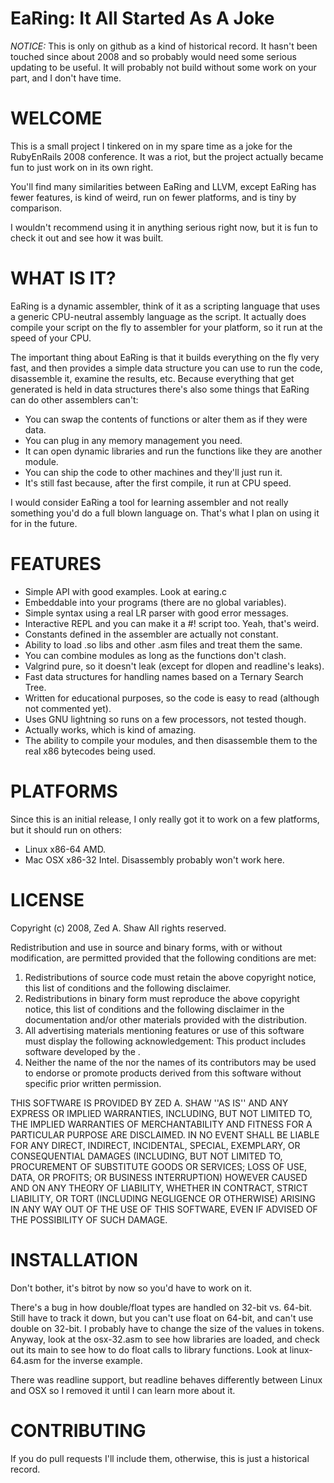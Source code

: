 EaRing: It All Started As A Joke
================================

*NOTICE:* This is only on github as a kind of historical record.  It hasn't been touched since about 2008 and so probably would need some serious updating to be useful.  It will probably not build without some work on your part, and I don't have time.

WELCOME
=======

This is a small project I tinkered on in my spare time as a joke for the
RubyEnRails 2008 conference.  It was a riot, but the project actually became
fun to just work on in its own right.

You'll find many similarities between EaRing and LLVM, except EaRing has fewer
features, is kind of weird, run on fewer platforms, and is tiny by comparison.

I wouldn't recommend using it in anything serious right now, but it is fun to
check it out and see how it was built.

WHAT IS IT?
===========

EaRing is a dynamic assembler, think of it as a scripting language that uses a
generic CPU-neutral assembly language as the script.  It actually does compile
your script on the fly to assembler for your platform, so it run at the speed of
your CPU.

The important thing about EaRing is that it builds everything on the fly very
fast, and then provides a simple data structure you can use to run the code,
disassemble it, examine the results, etc.  Because everything that get generated
is held in data structures there's also some things that EaRing can do other
assemblers can't:

* You can swap the contents of functions or alter them as if they were data.
* You can plug in any memory management you need.
* It can open dynamic libraries and run the functions like they are another module.
* You can ship the code to other machines and they'll just run it.
* It's still fast because, after the first compile, it run at CPU speed.

I would consider EaRing a tool for learning assembler and not really something
you'd do a full blown language on.  That's what I plan on using it for in the
future.


FEATURES
========

* Simple API with good examples. Look at earing.c
* Embeddable into your programs (there are no global variables).
* Simple syntax using a real LR parser with good error messages.
* Interactive REPL and you can make it a #! script too.  Yeah, that's weird.
* Constants defined in the assembler are actually not constant.
* Ability to load .so libs and other .asm files and treat them the same.
* You can combine modules as long as the functions don't clash.
* Valgrind pure, so it doesn't leak (except for dlopen and readline's leaks).
* Fast data structures for handling names based on a Ternary Search Tree.
* Written for educational purposes, so the code is easy to read (although not commented yet).
* Uses GNU lightning so runs on a few processors, not tested though.
* Actually works, which is kind of amazing.
* The ability to compile your modules, and then disassemble them to the real x86 bytecodes being used.


PLATFORMS
=========

Since this is an initial release, I only really got it to work on a few
platforms, but it should run on others:

* Linux x86-64 AMD.
* Mac OSX x86-32 Intel.  Disassembly probably won't work here.


LICENSE
=======

Copyright (c) 2008, Zed A. Shaw
All rights reserved.

Redistribution and use in source and binary forms, with or without
modification, are permitted provided that the following conditions are met:

1. Redistributions of source code must retain the above copyright
notice, this list of conditions and the following disclaimer.
2. Redistributions in binary form must reproduce the above copyright
notice, this list of conditions and the following disclaimer in the
documentation and/or other materials provided with the distribution.
3. All advertising materials mentioning features or use of this software
must display the following acknowledgement:
This product includes software developed by the <organization>.
4. Neither the name of the <organization> nor the
names of its contributors may be used to endorse or promote products
derived from this software without specific prior written permission.

THIS SOFTWARE IS PROVIDED BY ZED A. SHAW ''AS IS'' AND ANY
EXPRESS OR IMPLIED WARRANTIES, INCLUDING, BUT NOT LIMITED TO, THE IMPLIED
WARRANTIES OF MERCHANTABILITY AND FITNESS FOR A PARTICULAR PURPOSE ARE
DISCLAIMED. IN NO EVENT SHALL <COPYRIGHT HOLDER> BE LIABLE FOR ANY
DIRECT, INDIRECT, INCIDENTAL, SPECIAL, EXEMPLARY, OR CONSEQUENTIAL DAMAGES
(INCLUDING, BUT NOT LIMITED TO, PROCUREMENT OF SUBSTITUTE GOODS OR SERVICES;
LOSS OF USE, DATA, OR PROFITS; OR BUSINESS INTERRUPTION) HOWEVER CAUSED AND
ON ANY THEORY OF LIABILITY, WHETHER IN CONTRACT, STRICT LIABILITY, OR TORT
(INCLUDING NEGLIGENCE OR OTHERWISE) ARISING IN ANY WAY OUT OF THE USE OF THIS
SOFTWARE, EVEN IF ADVISED OF THE POSSIBILITY OF SUCH DAMAGE.


INSTALLATION
============

Don't bother, it's bitrot by now so you'd have to work on it.

There's a bug in how double/float types are handled on 32-bit vs. 64-bit.  Still
have to track it down, but you can't use float on 64-bit, and can't use double
on 32-bit.  I probably have to change the size of the values in tokens.  Anyway,
look at the osx-32.asm to see how libraries are loaded, and check out its main
to see how to do float calls to library functions.  Look at linux-64.asm for the
inverse example.

There was readline support, but readline behaves differently between Linux and
OSX so I removed it until I can learn more about it.


CONTRIBUTING
============

If you do pull requests I'll include them, otherwise, this is just a historical
record.


